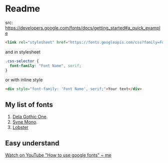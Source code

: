 # Readme

src: https://developers.google.com/fonts/docs/getting_started#a_quick_example

```html
<link rel="stylesheet" href="https://fonts.googleapis.com/css?family=Font+Name" />
```

and in stylesheet

```css
.css-selector {
  font-family: "Font Name", serif;
}
```

or with inline style

```html
<div style="font-family: 'Font Name', serif;">Your text</div>
```

## My list of fonts

1. [Dela Gothic One](https://fonts.google.com/specimen/Dela+Gothic+One?preview.text_type=custom#standard-styles).
2. [Syne Mono](https://fonts.google.com/specimen/Syne+Mono?preview.text_type=custom).
3. [Lobster](https://fonts.google.com/specimen/Lobster?preview.text_type=custom)

## Easy understand

[Watch on YouTube "How to use google fonts" ~ me](https://www.youtube.com/watch?v=dabN4yZs9ac)
